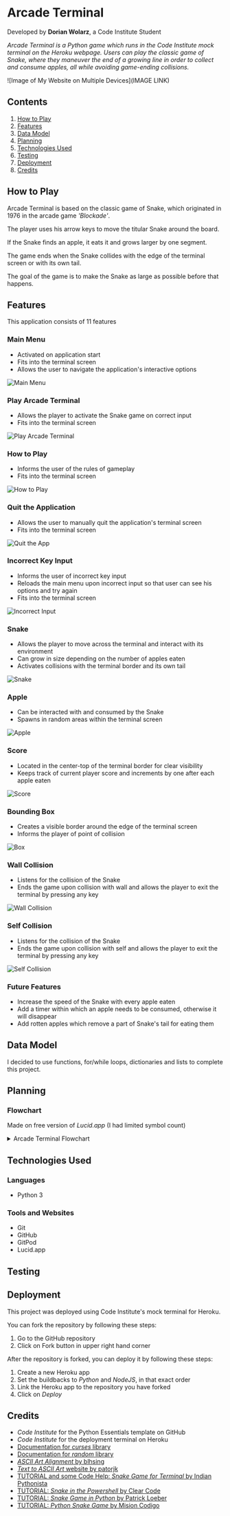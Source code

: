 # Arcade Terminal
Developed by **Dorian Wolarz**, a Code Institute Student

*Arcade Terminal is a Python game which runs in the Code Institute mock terminal on the Heroku webpage. Users can play the classic game of Snake, where they maneuver the end of a growing line in order to collect and consume apples, all while avoiding game-ending collisions.*

![Image of My Website on Multiple Devices](IMAGE LINK)

## Contents
1. [How to Play](#how-to-play)
2. [Features](#features)
3. [Data Model](#data-model)
4. [Planning](#planning)
5. [Technologies Used](#technologies-used)
6. [Testing](#testing)
7. [Deployment](#deployment)
8. [Credits](#credits)

## How to Play

Arcade Terminal is based on the classic game of Snake, which originated in 1976 in the arcade game *'Blockade'*.

The player uses his arrow keys to move the titular Snake around the board.

If the Snake finds an apple, it eats it and grows larger by one segment.

The game ends when the Snake collides with the edge of the terminal screen or with its own tail.

The goal of the game is to make the Snake as large as possible before that happens.

## Features

This application consists of 11 features

### Main Menu
* Activated on application start
* Fits into the terminal screen
* Allows the user to navigate the application's interactive options
<img src="docs/features/f-mainmenu.png" alt="Main Menu" title="Main Menu Screen">

### Play Arcade Terminal
* Allows the player to activate the Snake game on correct input
* Fits into the terminal screen
<img src="docs/features/f-mm1.png" alt="Play Arcade Terminal" title="Play the Game Screen">

### How to Play
* Informs the user of the rules of gameplay
* Fits into the terminal screen
<img src="docs/features/f-mm2.png" alt="How to Play" title="How to Play Message">

### Quit the Application
* Allows the user to manually quit the application's terminal screen
* Fits into the terminal screen
<img src="docs/features/f-mm3.png" alt="Quit the App" title="Quit the App Message">

### Incorrect Key Input
* Informs the user of incorrect key input
* Reloads the main menu upon incorrect input so that user can see his options and try again
* Fits into the terminal screen
<img src="docs/features/f-mm4.png" alt="Incorrect Input" title="Incorrect Input Message">

### Snake
* Allows the player to move across the terminal and interact with its environment
* Can grow in size depending on the number of apples eaten
* Activates collisions with the terminal border and its own tail
<img src="docs/features/f-snake.png" alt="Snake" title="Snake">

### Apple
* Can be interacted with and consumed by the Snake
* Spawns in random areas within the terminal screen
<img src="docs/features/f-apple.png" alt="Apple" title="Apple">

### Score
* Located in the center-top of the terminal border for clear visibility
* Keeps track of current player score and increments by one after each apple eaten
<img src="docs/features/f-score.png" alt="Score" title="Score">

### Bounding Box
* Creates a visible border around the edge of the terminal screen
* Informs the player of point of collision
<img src="docs/features/f-box.png" alt="Box" title="Bounding Box">

### Wall Collision
* Listens for the collision of the Snake
* Ends the game upon collision with wall and allows the player to exit the terminal by pressing any key
<img src="docs/features/f-go1.png" alt="Wall Collision" title="Wall Collision">

### Self Collision
* Listens for the collision of the Snake
* Ends the game upon collision with self and allows the player to exit the terminal by pressing any key
<img src="docs/features/f-go2.png" alt="Self Collision" title="Self Collision">

### Future Features

* Increase the speed of the Snake with every apple eaten
* Add a timer within which an apple needs to be consumed, otherwise it will disappear
* Add rotten apples which remove a part of Snake's tail for eating them

## Data Model

I decided to use functions, for/while loops, dictionaries and lists to complete this project.

## Planning

### Flowchart

Made on free version of *Lucid.app* (I had limited symbol count)

<details>
  <summary>Arcade Terminal Flowchart</summary>
  <img src="docs/flowchart/flowchart.png" alt="Flowchart Graph" title="Arcade Terminal Flowchart">
</details>

## Technologies Used

### Languages

* Python 3

### Tools and Websites

* Git
* GitHub
* GitPod
* Lucid.app

## Testing

## Deployment

This project was deployed using Code Institute's mock terminal for Heroku.

You can fork the repository by following these steps:

1. Go to the GitHub repository
2. Click on Fork button in upper right hand corner

After the repository is forked, you can deploy it by following these steps:

1. Create a new Heroku app
2. Set the buildbacks to *Python* and *NodeJS*, in that exact order
3. Link the Heroku app to the repository you have forked
4. Click on *Deploy*

## Credits

* *Code Institute* for the Python Essentials template on GitHub
* *Code Institute* for the deployment terminal on Heroku
* [Documentation for *curses* library](https://docs.python.org/3/library/curses.html#module-curses)
* [Documentation for *random* library](https://www.w3schools.com/python/module_random.asp)
* [*ASCII Art Alignment* by blhsing](https://stackoverflow.com/questions/51606897/ascii-characters-text-align)
* [*Text to ASCII Art* website by patorjk](https://patorjk.com/software/taag/#p=display&h=2&v=2&f=Ogre&t=Arcade%20Terminal)
* [TUTORIAL and some Code Help: *Snake Game for Terminal* by Indian Pythonista](https://www.youtube.com/watch?v=BvbqI6eDh0c)
* [TUTORIAL: *Snake in the Powershell* by Clear Code](https://www.youtube.com/watch?v=lAIawk2IVIM)
* [TUTORIAL: *Snake Game in Python* by Patrick Loeber](https://www.youtube.com/watch?v=M_npdRYD4K0)
* [TUTORIAL: *Python Snake Game* by Mision Codigo](https://www.youtube.com/watch?v=_IKIkRMfZJA)